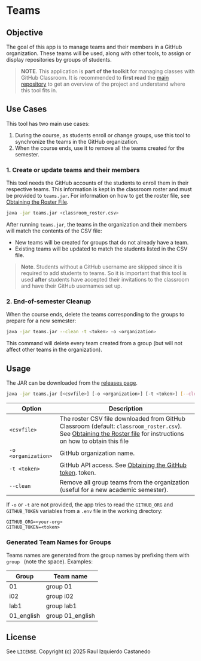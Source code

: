 # Teams

## Objective

The goal of this app is to manage teams and their members in a GitHub organization. These teams will be used, along with other tools, to assign or display repositories by groups of students.

> **NOTE**. This application is **part of the toolkit** for managing classes with GitHub Classroom. It is recommended to **first read** the [main repository](https://github.com/raul-izquierdo/classroom-tools) to get an overview of the project and understand where this tool fits in.

## Use Cases

This tool has two main use cases:
1) During the course, as students enroll or change groups, use this tool to synchronize the teams in the GitHub organization.
2) When the course ends, use it to remove all the teams created for the semester.


### 1. Create or update teams and their members

This tool needs the GitHub accounts of the students to enroll them in their respective teams. This information is kept in the classroom roster and must be provided to `teams.jar`. For information on how to get the roster file, see [Obtaining the Roster File](https://github.com/raul-izquierdo/classroom-tools#obtaining-the-roster-file).

```bash
java -jar teams.jar <classroom_roster.csv>
```

After running `teams.jar`, the teams in the organization and their members will match the contents of the CSV file:
- New teams will be created for groups that do not already have a team.
- Existing teams will be updated to match the students listed in the CSV file.

> **Note**. Students without a GitHub username are skipped since it is required to add students to teams. So it is important that this tool is used **after** students have accepted their invitations to the classroom and have their GitHub usernames set up.


### 2. End-of-semester Cleanup

When the course ends, delete the teams corresponding to the groups to prepare for a new semester:

```bash
java -jar teams.jar --clean -t <token> -o <organization>
```

This command will delete every team created from a group (but will not affect other teams in the organization).


## Usage

The JAR can be downloaded from the [releases page](https://github.com/raul-izquierdo/teams/releases).

```bash
java -jar teams.jar [<csvfile>] [-o <organization>] [-t <token>] [--clean]
```

| Option              | Description                                                                                                                            |
| ------------------- | ------------------------------------------------------------------------------------------- |
| `<csvfile>`         | The roster CSV file downloaded from GitHub Classroom (default: `classroom_roster.csv`). See [Obtaining the Roster file](https://github.com/raul-izquierdo/classroom-tools#obtaining-the-roster-file) for instructions on how to obtain this file                                                |
| `-o <organization>` | GitHub organization name.                                                                                                              |
| `-t <token>`        | GitHub API access. See [Obtaining the GitHub token](https://github.com/raul-izquierdo/classroom-tools#obtaining-the-github-token). token.                                                                                                               |
| `--clean`           | Remove all group teams from the organization (useful for a new academic semester).                                                     |

If `-o` or `-t` are not provided, the app tries to read the `GITHUB_ORG` and `GITHUB_TOKEN` variables from a `.env` file in the working directory:
```dotenv
GITHUB_ORG=<your-org>
GITHUB_TOKEN=<token>
```

### Generated Team Names for Groups

Teams names are generated from the group names by prefixing them with `group ` (note the space). Examples:

| Group      | Team name         |
|------------|-------------------|
| 01         | group 01          |
| i02        | group i02         |
| lab1       | group lab1        |
| 01_english | group 01_english  |


## License

See `LICENSE`.
Copyright (c) 2025 Raul Izquierdo Castanedo

